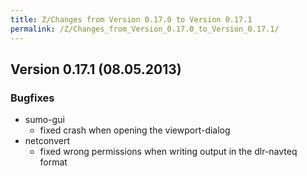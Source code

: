 ```yaml
---
title: Z/Changes from Version 0.17.0 to Version 0.17.1
permalink: /Z/Changes_from_Version_0.17.0_to_Version_0.17.1/
---
```


## Version 0.17.1 (08.05.2013)

### Bugfixes

- sumo-gui
  - fixed crash when opening the viewport-dialog
- netconvert
  - fixed wrong permissions when writing output in the dlr-navteq format